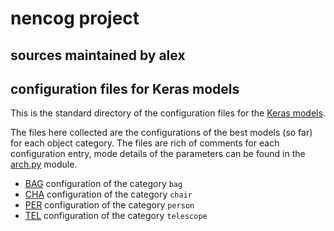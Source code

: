 # nencog project

## sources maintained by alex


## configuration files for Keras models

This is the standard directory of the configuration files for the
[Keras models](../README.md).

The files here collected are the configurations of the best models (so far) for
each object category. The files are rich of comments for each configuration
entry, mode details of the parameters can be found in the [arch.py](../arch.py)
module.

*	[BAG](./BAG) configuration of the category `bag`
*	[CHA](./CHA) configuration of the category `chair`
*	[PER](./PER) configuration of the category `person`
*	[TEL](./TEL) configuration of the category `telescope`
